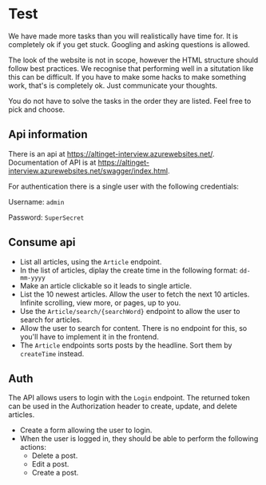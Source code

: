 # Test
We have made more tasks than you will realistically have time for. It is completely ok if you get stuck. Googling and asking questions is allowed.

The look of the website is not in scope, however the HTML structure should follow best practices.
We recognise that performing well in a situtation like this can be difficult. If you have to make some hacks to make something work, that's is completely ok. Just communicate your thoughts.

You do not have to solve the tasks in the order they are listed. Feel free to pick and choose.

## Api information
There is an api at <https://altinget-interview.azurewebsites.net/>. Documentation of API is at <https://altinget-interview.azurewebsites.net/swagger/index.html>.

For authentication there is a single user with the following credentials:

Username: `admin`

Password: `SuperSecret`

## Consume api

- List all articles, using the `Article` endpoint.
- In the list of articles, diplay the create time in the following format: `dd-mm-yyyy`
- Make an article clickable so it leads to single article.
- List the 10 newest articles. Allow the user to fetch the next 10 articles. Infinite scrolling, view more, or pages, up to you.
- Use the `Article/search/{searchWord}` endpoint to allow the user to search for articles.
- Allow the user to search for content. There is no endpoint for this, so you'll have to implement it in the frontend.
- The `Article` endpoints sorts posts by the headline. Sort them by `createTime` instead.

## Auth

The API allows users to login with the `Login` endpoint. The returned token can be used in the Authorization header to create, update, and delete articles.

- Create a form allowing the user to login.
- When the user is logged in, they should be able to perform the following actions:
  - Delete a post.
  - Edit a post.
  - Create a post.
